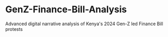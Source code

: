# GenZ-Finance-Bill-Analysis
Advanced digital narrative analysis of Kenya's 2024 Gen-Z led Finance Bill protests
